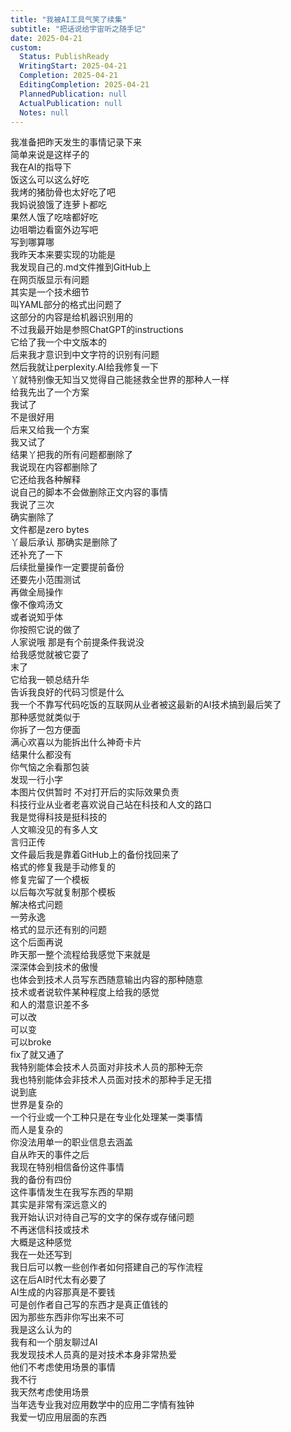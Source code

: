 ```yaml
---  
title: "我被AI工具气笑了续集"  
subtitle: "把话说给宇宙听之随手记"  
date: 2025-04-21  
custom:  
  Status: PublishReady  
  WritingStart: 2025-04-21  
  Completion: 2025-04-21  
  EditingCompletion: 2025-04-21  
  PlannedPublication: null  
  ActualPublication: null  
  Notes: null  
---      
```

我准备把昨天发生的事情记录下来    
简单来说是这样子的    
我在AI的指导下      
饭这么可以这么好吃    
我烤的猪肋骨也太好吃了吧    
我妈说狼饿了连萝卜都吃    
果然人饿了吃啥都好吃    
边咀嚼边看窗外边写吧    
写到哪算哪      
我昨天本来要实现的功能是    
我发现自己的.md文件推到GitHub上    
在网页版显示有问题    
其实是一个技术细节    
叫YAML部分的格式出问题了    
这部分的内容是给机器识别用的    
不过我最开始是参照ChatGPT的instructions    
它给了我一个中文版本的    
后来我才意识到中文字符的识别有问题      
然后我就让perplexity.AI给我修复一下    
丫就特别像无知当又觉得自己能拯救全世界的那种人一样    
给我先出了一个方案    
我试了    
不是很好用    
后来又给我一个方案    
我又试了    
结果丫把我的所有问题都删除了    
我说现在内容都删除了    
它还给我各种解释    
说自己的脚本不会做删除正文内容的事情    
我说了三次    
确实删除了    
文件都是zero bytes    
丫最后承认 那确实是删除了    
还补充了一下    
后续批量操作一定要提前备份    
还要先小范围测试    
再做全局操作      
像不像鸡汤文    
或者说知乎体    
你按照它说的做了    
人家说哦 那是有个前提条件我说没    
给我感觉就被它耍了    
末了    
它给我一顿总结升华    
告诉我良好的代码习惯是什么      
我一个不靠写代码吃饭的互联网从业者被这最新的AI技术搞到最后笑了      
那种感觉就类似于    
你拆了一包方便面    
满心欢喜以为能拆出什么神奇卡片    
结果什么都没有    
你气恼之余看那包装    
发现一行小字    
本图片仅供暂时 不对打开后的实际效果负责      
科技行业从业者老喜欢说自己站在科技和人文的路口    
我是觉得科技是挺科技的    
人文嘛没见的有多人文      
言归正传    
文件最后我是靠着GitHub上的备份找回来了    
格式的修复我是手动修复的    
修复完留了一个模板    
以后每次写就复制那个模板    
解决格式问题    
一劳永逸      
格式的显示还有别的问题    
这个后面再说      
昨天那一整个流程给我感觉下来就是    
深深体会到技术的傲慢    
也体会到技术人员写东西随意输出内容的那种随意      
技术或者说软件某种程度上给我的感觉    
和人的潜意识差不多    
可以改    
可以变    
可以broke    
fix了就又通了      
我特别能体会技术人员面对非技术人员的那种无奈    
我也特别能体会非技术人员面对技术的那种手足无措    
说到底    
世界是复杂的    
一个行业或一个工种只是在专业化处理某一类事情    
而人是复杂的    
你没法用单一的职业信息去涵盖      
自从昨天的事件之后    
我现在特别相信备份这件事情    
我的备份有四份      
这件事情发生在我写东西的早期    
其实是非常有深远意义的    
我开始认识对待自己写的文字的保存或存储问题    
不再迷信科技或技术      
大概是这种感觉      
我在一处还写到    
我日后可以教一些创作者如何搭建自己的写作流程    
这在后AI时代太有必要了    
AI生成的内容那真是不要钱    
可是创作者自己写的东西才是真正值钱的    
因为那些东西非你写出来不可    
我是这么认为的      
我有和一个朋友聊过AI    
我发现技术人员真的是对技术本身非常热爱    
他们不考虑使用场景的事情    
我不行    
我天然考虑使用场景    
当年选专业我对应用数学中的应用二字情有独钟    
我爱一切应用层面的东西      
  